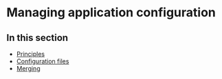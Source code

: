 # Managing application configuration

## In this section

  * [Principles](cfg-principles.md)
  * [Configuration files](cfg-files.md)
  * [Merging](cfg-merging.md)
